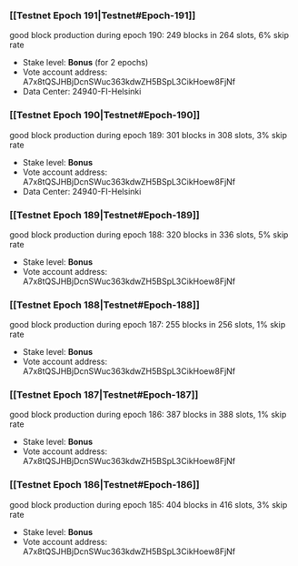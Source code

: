 ### [[Testnet Epoch 191|Testnet#Epoch-191]]
good block production during epoch 190: 249 blocks in 264 slots, 6% skip rate
* Stake level: **Bonus** (for 2 epochs)
* Vote account address: A7x8tQSJHBjDcnSWuc363kdwZH5BSpL3CikHoew8FjNf
* Data Center: 24940-FI-Helsinki
### [[Testnet Epoch 190|Testnet#Epoch-190]]
good block production during epoch 189: 301 blocks in 308 slots, 3% skip rate
* Stake level: **Bonus**
* Vote account address: A7x8tQSJHBjDcnSWuc363kdwZH5BSpL3CikHoew8FjNf
* Data Center: 24940-FI-Helsinki
### [[Testnet Epoch 189|Testnet#Epoch-189]]
good block production during epoch 188: 320 blocks in 336 slots, 5% skip rate
* Stake level: **Bonus**
* Vote account address: A7x8tQSJHBjDcnSWuc363kdwZH5BSpL3CikHoew8FjNf
### [[Testnet Epoch 188|Testnet#Epoch-188]]
good block production during epoch 187: 255 blocks in 256 slots, 1% skip rate
* Stake level: **Bonus**
* Vote account address: A7x8tQSJHBjDcnSWuc363kdwZH5BSpL3CikHoew8FjNf
### [[Testnet Epoch 187|Testnet#Epoch-187]]
good block production during epoch 186: 387 blocks in 388 slots, 1% skip rate
* Stake level: **Bonus**
* Vote account address: A7x8tQSJHBjDcnSWuc363kdwZH5BSpL3CikHoew8FjNf
### [[Testnet Epoch 186|Testnet#Epoch-186]]
good block production during epoch 185: 404 blocks in 416 slots, 3% skip rate
* Stake level: **Bonus**
* Vote account address: A7x8tQSJHBjDcnSWuc363kdwZH5BSpL3CikHoew8FjNf